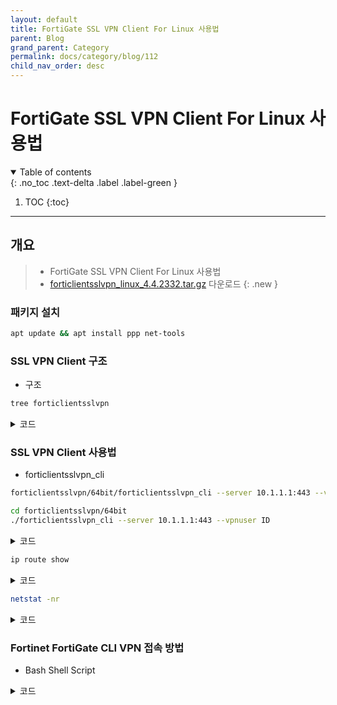 ```yaml
---
layout: default
title: FortiGate SSL VPN Client For Linux 사용법
parent: Blog
grand_parent: Category
permalink: docs/category/blog/112
child_nav_order: desc
---
```


# FortiGate SSL VPN Client For Linux 사용법

<details open markdown="block">
  <summary>
    Table of contents
  </summary>
  {: .no_toc .text-delta .label .label-green }

1. TOC
{:toc}

</details>

---

## 개요

> - FortiGate SSL VPN Client For Linux 사용법
> - [forticlientsslvpn_linux_4.4.2332.tar.gz](https://github.com/heaths2/heaths2.github.io/files/12733569/forticlientsslvpn_linux_4.4.2332.tar.gz) 다운로드
{: .new }

### 패키지 설치

```bash
apt update && apt install ppp net-tools
```

### SSL VPN Client 구조

- 구조

```bash
tree forticlientsslvpn
```

<details markdown="block">
  <summary>
    코드
  </summary>
  {: .text-delta .label .label-green }
  
```bash
forticlientsslvpn
├── 32bit
│   ├── forticlientsslvpn
│   ├── forticlientsslvpn_cli
│   └── helper
│       ├── config
│       ├── construct_trustca
│       ├── fctrouternke.kext
│       │   └── Contents
│       │       ├── Info.plist
│       │       ├── MacOS
│       │       │   └── fctrouternke
│       │       └── Resources
│       │           └── English.lproj
│       │               └── InfoPlist.strings
│       ├── fctrt
│       ├── fortisslcacert.pem
│       ├── fortisslclient.crt
│       ├── fortisslclient.key
│       ├── License.txt
│       ├── printcert
│       ├── setup
│       ├── showlicense
│       ├── subproc
│       └── waitppp.sh
├── 64bit
│   ├── forticlientsslvpn
│   ├── forticlientsslvpn_cli
│   └── helper
│       ├── config
│       ├── construct_trustca
│       ├── fctrouternke.kext
│       │   └── Contents
│       │       ├── Info.plist
│       │       ├── MacOS
│       │       │   └── fctrouternke
│       │       └── Resources
│       │           └── English.lproj
│       │               └── InfoPlist.strings
│       ├── fctrt
│       ├── fortisslcacert.pem
│       ├── fortisslclient.crt
│       ├── fortisslclient.key
│       ├── License.txt
│       ├── printcert
│       ├── setup
│       ├── showlicense
│       ├── subproc
│       └── waitppp.sh
└── fortisslvpn.sh

### SSL VPN Client 사용법

14 directories, 35 files
```

</details>

### SSL VPN Client 사용법

- forticlientsslvpn_cli

```bash
forticlientsslvpn/64bit/forticlientsslvpn_cli --server 10.1.1.1:443 --vpnuser ID
```

```bash
cd forticlientsslvpn/64bit
./forticlientsslvpn_cli --server 10.1.1.1:443 --vpnuser ID
```

<details markdown="block">
  <summary>
    코드
  </summary>
  {: .text-delta .label .label-green }

```bash
Password for VPN:
STATUS::Setting up the tunnel
STATUS::Connecting...
Certificate:Certificate:

... 생략...
The certificate for the SSLVPN server is invalid.
You are connecting to an untrusted server. which could put your confidential information at risk.
Would you like to connect to this server? (Y/N)
y
STATUS::Login succeed
STATUS::Starting PPPd
STATUS::Initializing tunnel
STATUS::Connecting to server
STATUS::Connected
Press Ctrl-C to quit
STATUS::Tunnel running
```

</details>

```bash
ip route show
```

<details markdown="block">
  <summary>
    코드
  </summary>
  {: .text-delta .label .label-green }

```bash
default via 172.1.1.10 dev ppp0 scope link 
default via 192.168.0.1 dev enp0s3 proto dhcp src 192.168.1.100 metric 100 
10.1.1.1 via 192.168.0.1 dev enp0s3 
192.168.0.0/16 dev enp0s3 proto kernel scope link src 192.168.1.100 
192.168.0.1 dev enp0s3 proto dhcp scope link src 192.168.1.100 metric 100
```

</details>

```bash
netstat -nr
```

<details markdown="block">
  <summary>
    코드
  </summary>
  {: .text-delta .label .label-green }

```bash
Kernel IP routing table
Destination     Gateway         Genmask         Flags   MSS Window  irtt Iface
0.0.0.0         20.1.2.10       0.0.0.0         UG        0 0          0 ppp0
0.0.0.0         192.168.0.1     0.0.0.0         UG        0 0          0 enp0s3
10.1.1.1        192.168.0.1     255.255.255.255 UGH       0 0          0 enp0s3
192.168.0.0     0.0.0.0         255.255.0.0     U         0 0          0 enp0s3
192.168.0.1     0.0.0.0         255.255.255.255 UH        0 0          0 enp0s3
```

</details>


### Fortinet FortiGate CLI VPN 접속 방법

- Bash Shell Script

<details markdown="block">
  <summary>
    코드
  </summary>
  {: .text-delta .label .label-green }

```bash
#!/usr/bin/env bash
set -u
export LC_ALL="en_US.UTF-8"
if dpkg -S $(which pppd) &>/dev/null; then
    echo "pppd is installed."
else
    echo "pppd is not installed. Installing..."
    wget https://github.com/heaths2/heaths2.github.io/files/12733569/forticlientsslvpn_linux_4.4.2332.tar.gz
    tar -zxf forticlientsslvpn_linux_4.4.2332.tar.gz
    sudo apt-get update
    sudo apt-get install -y ppp
fi
forticlientsslvpn/64bit/forticlientsslvpn_cli --server 10.1.1.1:443 --vpnuser heaths2
```

</details>
